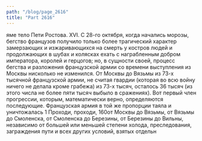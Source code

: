 ```yaml
---
path: "/blog/page_2616"
title: "Part 2616"
---
```


яме тело Пети Ростова.
XVI.
С 28-го октября, когда начались морозы, бегство французов получило только более трагический характер замерзающих и изжаривающихся на смерть у костров людей и продолжающих в шубах и колясках ехать с награбленным добром императора, королей и герцогов; но, в сущности своей, процесс бегства и разложения французской армии со времени выступления из Москвы нисколько не изменился.
От Москвы до Вязьмы из 73-х тысячной французской армии, не считая гвардии (которая во всю войну ничего не делала кроме грабежа) из 73-х тысяч, осталось 36 тысяч (из этого числа не более пяти тысяч выбыло в сражениях). Вот первый член прогрессии, которым, математически верно, определяются последующие.
Французская армия в той же пропорции таяла и уничтожалась 1 Проходи, проходи,
160от Москвы до Вязьмы, от Вязьмы до Смоленска, от Смоленска до Березины, от Березины до Вильны, независимо от большей или меньшей степени холода, преследования, заграждения пути и всех других условий, взятых отдельн
